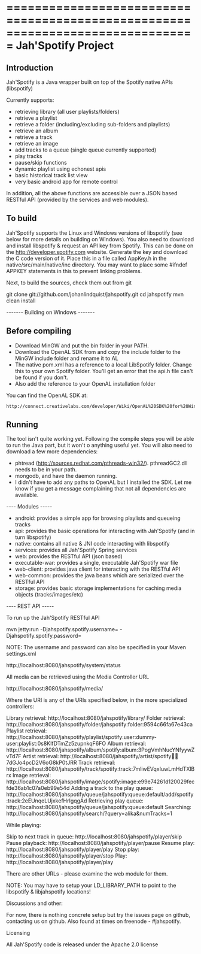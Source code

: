 ===============================================================================
Jah'Spotify Project
===============================================================================

## Introduction

Jah'Spotify is a Java wrapper built on top of the Spotify native APIs (libspotify)

Currently supports:

* retrieving library (all user playlists/folders)
* retrieve a playlist
* retrieve a folder (including/excluding sub-folders and playlists)
* retrieve an album
* retrieve a track
* retrieve an image
* add tracks to a queue (single queue currently supported)
* play tracks
* pause/skip functions
* dynamic playlist using echonest apis
* basic historical track list view
* very basic android app for remote control

In addition, all the above functions are accessible over a JSON based RESTful API (provided by the services and web
modules).

## To build

Jah'Spotify supports the Linux and Windows versions of libspotify (see below for more details on building on Windows).
You also need to download and install libspotify & request an API key from Spotify.  This can be done
on the http://developer.spotify.com website.  Generate the key and download the C code version of it.  Place this
in a file called AppKey.h in the native/src/main/native/inc directory.  You may want to place some #ifndef APPKEY
statements in this to prevent linking problems.

Next, to build the sources, check them out from git

git clone git://github.com/johanlindquist/jahspotify.git
cd jahspotify
mvn clean install

------- Building on Windows -------

## Before compiling

- Download MinGW and put the bin folder in your PATH.
- Download the OpenAL SDK from and copy the include folder to the MinGW include folder and rename it to AL
- The native pom.xml has a reference to a local LibSpotify folder. Change this to your own Spotify folder. You'll get an error that the api.h file can't be found if you don't.
- Also add the reference to your OpenAL installation folder

You can find the OpenAL SDK at:

    http://connect.creativelabs.com/developer/Wiki/OpenAL%20SDK%20for%20Windows.aspx

## Running
The tool isn't quite working yet. Following the compile steps you will be able to run the Java part, but it won't o anything useful yet.
You will also need to download a few more dependencies:
- phtread (http://sources.redhat.com/pthreads-win32/). pthreadGC2.dll needs to be in your path.
- mongodb, and have the daemon running.
- I didn't have to add any paths to OpenAL but I installed the SDK. Let me know if you get a message complaining that not all dependencies are available.

---- Modules -----

- android: provides a simple app for browsing playlists and queueing tracks
- api: provides the basic operations for interacting with Jah'Spotify (and in turn libspotify)
- native: contains all native & JNI code interacting with libspotify
- services: provides all Jah'Spotify Spring services
- web: provides the RESTful API (json based)
- executable-war: provides a single, executable Jah'Spotify war file
- web-client: provides java client for interacting with the RESTful API
- web-common: provides the java beans which are serialized over the RESTful API
- storage: provides basic storage implementations for caching media objects (tracks/images/etc)

---- REST API -----

To run up the Jah'Spotify RESTful API

mvn jetty:run -Djahspotify.spotify.username=<your username> -Djahspotify.spotify.password=<your password>

NOTE: The username and password can also be specified in your Maven settings.xml

http://localhost:8080/jahspotify/system/status

All media can be retrieved using the Media Controller URL

http://localhost:8080/jahspotify/media/<URI>

Where the URI is any of the URIs specified below, in the more specialized controllers:

Library retrieval: http://localhost:8080/jahspotify/library/
Folder retrieval: http://localhost:8080/jahspotify/folder/jahspotify:folder:9594c66fa67e43ca
Playlist retrieval: http://localhost:8080/jahspotify/playlist/spotify:user:dummy-user:playlist:0s8KIfDTmZz5zupnkqF6FO
Album retrieval: http://localhost:8080/jahspotify/album/spotify:album:3PogVmhNucYNfyywZvTd7F
Artist retrieval: http://localhost:8080/jahspotify/artist/spotify:artist:7dGJo4pcD2V6oG8kP0tJRR
Track retrieval: http://localhost:8080/jahspotify/track/spotify:track:7mliwEVqxIuwLmHdTXlBrx
Image retrieval: http://localhost:8080/jahspotify/image/spotify:image:e99e74261d120029fecfde36ab1c07a0eb99e54d
Adding a track to the play queue: http://localhost:8080/jahspotify/queue/jahspotify:queue:default/add/spotify:track:2eEUnqeLUjxkefHrIgqgAd
Retrieving play queue: http://localhost:8080/jahspotify/queue/jahspotify:queue:default
Searching: http://localhost:8080/jahspotify/search/?query=alika&numTracks=1

While playing:

Skip to next track in queue: http://localhost:8080/jahspotify/player/skip
Pause playback: http://localhost:8080/jahspotify/player/pause
Resume play: http://localhost:8080/jahspotify/player/play
Stop play: http://localhost:8080/jahspotify/player/stop
Play: http://localhost:8080/jahspotify/player/play

There are other URLs - please examine the web module for them.

NOTE: You may have to setup your LD_LIBRARY_PATH to point to the libspotify & libjahspotify locations!

Discussions and other:

For now, there is nothing concrete setup but try the issues page on github, contacting us on github.  Also found at times
on freenode - #jahspotify.

Licensing

All Jah'Spotify code is released under the Apache 2.0 license

